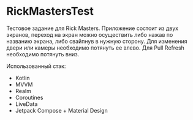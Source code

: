 # RickMastersTest
Тестовое задание для Rick Masters. Приложение состоит из двух экранов, переход на экран можно осуществить либо нажав по названию экрана, либо свайпнув в нужную сторону. Для изменения двери или камеры необходимо потянуть ее влево. Для Pull Refresh необходимо потянуть вниз.  
  
Использованный стэк:
-	Kotlin
-	MVVM
-	Realm
-	Coroutines
-	LiveData
-	Jetpack Compose + Material Design

